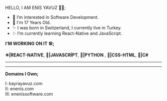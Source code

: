 HELLO, I AM ENIS YAVUZ 👨‍💻;
- 👀 I’m interested in Software Development.
- 🌱 I'm 17 Years Old.
- ✨ I was born in Switzerland, I currently live in Turkey.
- ✨ I’m currently learning React-Native and JavaScript.


<b>I'M WORKING ON IT 🛠️;</b>

<b>⚛️|REACT-NATIVE</b>, <b>📒|JAVASCRİPT</b>, <b>📘|PYTHON</b> , <b>📙|CSS-HTML</b>, <b>📕|C#</b>

<hr>
<!---
You can visit my personal website: (https://kayrayavuz.com)
--->
<!---
enenis/enenis is a ✨ special ✨ repository because its `README.md` (this file) appears on your GitHub profile.
You can click the Preview link to take a look at your changes.
--->
 


<!-- Founder OF <b>Enenis</b> Software. -->

<hr>
<b>Domains I Own;</b>

I: kayrayavuz.com <br>
II: enenis.com <br>
III: enenissoftware.com <br>
